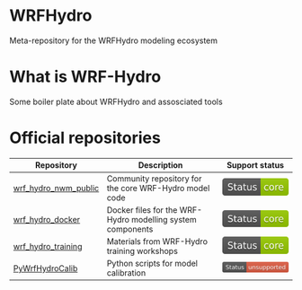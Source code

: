 # WRFHydro
Meta-repository for the WRFHydro modeling ecosystem

# What is WRF-Hydro
Some boiler plate about WRFHydro and assosciated tools

# Official repositories
|Repository|Description|Support status
|------|------|-----------|
[wrf_hydro_nwm_public](https://github.com/NCAR/wrf_hydro_nwm_public) | Community repository for the core WRF-Hydro model code| ![](https://github.com/NCAR/WRFHydro/blob/master/static/badges/Status-Core-green.svg) |
[wrf_hydro_docker](https://github.com/NCAR/wrf_hydro_docker) | Docker files for the WRF-Hydro modelling system components | ![](https://github.com/NCAR/WRFHydro/blob/master/static/badges/Status-Core-green.svg) |
[wrf_hydro_training](https://github.com/NCAR/wrf_hydro_training) | Materials from WRF-Hydro training workshops | ![](https://github.com/NCAR/WRFHydro/blob/master/static/badges/Status-Core-green.svg) |
[PyWrfHydroCalib](https://github.com/NCAR/PyWrfHydroCalib) | Python scripts for model calibration | ![](https://github.com/NCAR/WRFHydro/blob/master/static/badges/Status-unsupported-red.svg) |
